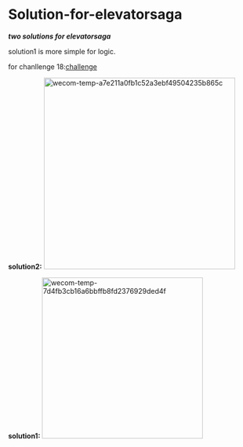 # Solution-for-elevatorsaga
***two solutions for elevatorsaga***

solution1 is more simple for logic.

for chanllenge 18:[challenge](https://play.elevatorsaga.com/#challenge=18)

**solution2:**
<img width="390" alt="wecom-temp-a7e211a0fb1c52a3ebf49504235b865c" src="https://user-images.githubusercontent.com/17894090/170831686-a808c86c-cb4f-450b-8571-fe143a6e8090.png">

**solution1:**
<img width="328" alt="wecom-temp-7d4fb3cb16a6bbffb8fd2376929ded4f" src="https://user-images.githubusercontent.com/17894090/170831689-d38e760d-1b39-4aee-a617-9ce8e9661289.png">
